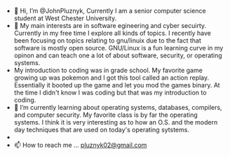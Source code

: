 - 👋 Hi, I’m @JohnPluznyk, Currently I am a senior computer science student at West Chester University.
- 👀 My main interests are in software egineering and cyber secuirty.  Currently in my free time I explore all kinds of topics.  I recently have been focusing on topics relating to gnu/linuix due to the fact that software is mostly open source.  GNU/Linux is a fun learning curve in my opinon and can teach one a lot of about software, security, or operating systems.
- My introduction to coding was in grade school.  My favorite game growing up was pokemon and I got this tool called an action replay.  Essentially it booted up the game and let you mod the games binary.  At the time I didn't know I was coding but that was my introduction to coding.
- 🌱 I’m currently learning about operating systems, databases, compilers, and computer security.  My favorite class is by far the operating systems.  I think it is very interesting as to how an O.S. and the modern day techniques that are used on today's operating sytstems.
- 
- 📫 How to reach me ... pluznyk02@gmail.com

<!---
JohnPluznyk/JohnPluznyk is a ✨ special ✨ repository because its `README.md` (this file) appears on your GitHub profile.
You can click the Preview link to take a look at your changes.
--->
